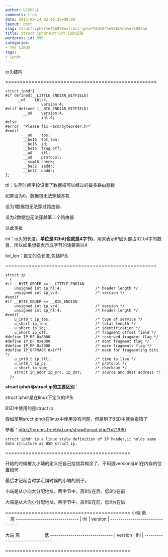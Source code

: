 ```yaml
---
author: UCSHELL
comments: true
date: 2013-09-14 02:40:35+00:00
layout: post
slug: struct-iphdr%e4%b8%8estruct-ip%e7%9a%84%e5%8c%ba%e5%88%ab
title: struct iphdr与struct ip的区别
wordpress_id: 596
categories:
- THE LINUX
tags:
- iphdr
---
```


ip头结构

====================================================

    
    struct iphdr{
    #if defined(__LITTLE_ENDIAN_BITFIELD)
    	 __u8    ihl:4,
                    version:4;
    #elif defined (__BIG_ENDIAN_BITFIELD)
            __u8    version:4,
                    ihl:4;
    #else
    #error  "Please fix <asm/byteorder.h>"
    #endif
            __u8    tos;
            __be16  tot_len;
            __be16  id;
            __be16  frag_off;
            __u8    ttl;		
            __u8    protocol;
            __sum16 check;
            __be32  saddr;
            __be32  daddr;
    };

ttl：生存时间字段设置了数据报可以经过的最多路由器数

如果设为0，数据包无法穿越本机

设为1数据包无法穿过路由器，

设为2数据包无法穿越第二个路由器

以此类推

ihl：ip头的长度。**单位是32bit(也就是4字节)**，用来表示IP层头部占32 bit字的数目，所以如果想要表示成字节的话要乘以4

tot_len：报文的总长度,包括IP头

====================================================

    
    struct ip
      {
    #if __BYTE_ORDER == __LITTLE_ENDIAN
        unsigned int ip_hl:4;               /* header length */
        unsigned int ip_v:4;                /* version */
    #endif
    #if __BYTE_ORDER == __BIG_ENDIAN
        unsigned int ip_v:4;                /* version */
        unsigned int ip_hl:4;               /* header length */
    #endif
        u_int8_t ip_tos;                    /* type of service */
        u_short ip_len;                     /* total length */
        u_short ip_id;                      /* identification */
        u_short ip_off;                     /* fragment offset field */
    #define IP_RF 0x8000                    /* reserved fragment flag */
    #define IP_DF 0x4000                    /* dont fragment flag */
    #define IP_MF 0x2000                    /* more fragments flag */
    #define IP_OFFMASK 0x1fff               /* mask for fragmenting bits */
        u_int8_t ip_ttl;                    /* time to live */
        u_int8_t ip_p;                      /* protocol */
        u_short ip_sum;                     /* checksum */
        struct in_addr ip_src, ip_dst;      /* source and dest address */
      };


**struct iphdr与struct ip的主要区别**：

struct iphdr是在linux下定义的IP头

BSD中使用的是struct ip

假如使用sruct iphdr在linux中使用没有问题，但是到了BSD中就会报错了

参看：http://forums.freebsd.org/showthread.php?t=21960

    struct iphdr is a linux style definition of IP header,it holds same data structure as BSD struct ip.

===========================================

开始的时候被大小端的定义把自己给绕弄糊涂了，不知道version与inl在内存的位置如何

最后才记起当时学汇编时候的小端的例子，

小端是从小向大分配地址，两字节中，高8位在后，低8位在前

大端是从大向小分配地址，两字节中，高8位在前，低8为在后

===========================================
小端
    低                   高
    -------------------------------
    | ihl 	| 	version |
    --------------------------------

大端
    高                    低
    -------------------------------
    | version 	| 	ihl |
    --------------------------------

===========================================
